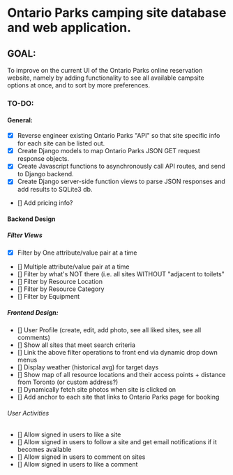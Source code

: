 # Ontario Parks camping site database and web application.

## GOAL:
To improve on the current UI of the Ontario Parks online reservation website, namely by adding functionality to see all available campsite options at once, and to sort by more preferences.

### TO-DO:
#### General:
- [x] Reverse engineer existing Ontario Parks "API" so that site specific info for each site can be listed out.
- [x] Create Django models to map Ontario Parks JSON GET request response objects.
- [x] Create Javascript functions to asynchronously call API routes, and send to Django backend.
- [x] Create Django server-side function views to parse JSON responses and add results to SQLite3 db.
- [] Add pricing info?

#### Backend Design
##### Filter Views
- [x] Filter by One attribute/value pair at a time
- [] Multiple attribute/value pair at a time   
- [] Filter by what's NOT there (i.e. all sites WITHOUT "adjacent to toilets"
- [] Filter by Resource Location
- [] Filter by Resource Category
- [] Filter by Equipment
 
##### Frontend Design:
- [] User Profile (create, edit, add photo, see all liked sites, see all comments)
- [] Show all sites that meet search criteria
- [] Link the above filter operations to front end via dynamic drop down menus
- [] Display weather (historical avg) for target days
- [] Show map of all resource locations and their access points + distance from Toronto (or custom address?)
- [] Dynamically fetch site photos when site is clicked on
- [] Add anchor to each site that links to Ontario Parks page for booking
###### User Activities
- [] Allow signed in users to like a site
- [] Allow signed in users to follow a site and get email notifications if it becomes available
- [] Allow signed in users to comment on sites
- [] Allow signed in users to like a comment


